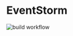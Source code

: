 # EventStorm

![build workflow](https://github.com/ostafen/eventstorm/actions/workflows/build.yml/badge.svg)
